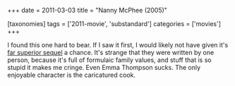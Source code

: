 +++
date = 2011-03-03
title = "Nanny McPhee (2005)"

[taxonomies]
tags = ['2011-movie', 'substandard']
categories = ['movies']
+++

I found this one hard to bear. If I saw it first, I would likely not
have given it\'s [far superior sequel] a chance. It\'s strange that they
were written by one person, because it\'s full of formulaic family
values, and stuff that is so stupid it makes me cringe. Even Emma
Thompson sucks. The only enjoyable character is the caricatured cook.

  [far superior sequel]: http://tshepang.net/nanny-mcphee-and-the-big-bang-2010
